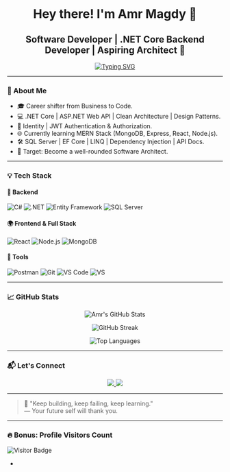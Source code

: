 <h1 align="center">Hey there! I'm Amr Magdy 👋</h1>
<h2 align="center">Software Developer | .NET Core Backend Developer | Aspiring Architect 🚀</h2>

<p align="center">
  <a href="https://readme-typing-svg.herokuapp.com?font=Fira+Code&duration=3000&pause=1000&center=true&vCenter=true&width=500&lines=Junior+.NET+Backend+Developer;MERN+Stack+Learner+🔥;Clean+Architecture+Fan+🧠;Always+Learning+Every+Day!">
    <img src="https://readme-typing-svg.herokuapp.com?font=Fira+Code&duration=3000&pause=1000&center=true&vCenter=true&width=500&lines=Junior+.NET+Backend+Developer;MERN+Stack+Learner+🔥;Clean+Architecture+Fan+🧠;Always+Learning+Every+Day!" alt="Typing SVG" />
  </a>
</p>

---

### 🚀 About Me

- 🎓 Career shifter from Business to Code.
- 💻 .NET Core | ASP.NET Web API | Clean Architecture | Design Patterns.
- 🔐 Identity | JWT Authentication & Authorization.
- 🌐 Currently learning MERN Stack (MongoDB, Express, React, Node.js).
- 🛠️ SQL Server | EF Core | LINQ | Dependency Injection | API Docs.
- 🎯 Target: Become a well-rounded Software Architect.

---

### 💡 Tech Stack

#### 🧠 Backend
![C#](https://img.shields.io/badge/C%23-239120?style=flat-square&logo=c-sharp&logoColor=white)
![.NET](https://img.shields.io/badge/.NET-512BD4?style=flat-square&logo=dotnet&logoColor=white)
![Entity Framework](https://img.shields.io/badge/Entity%20Framework-3A3A3A?style=flat-square&logo=.net&logoColor=white)
![SQL Server](https://img.shields.io/badge/SQL%20Server-CC2927?style=flat-square&logo=microsoft-sql-server&logoColor=white)

#### 🌍 Frontend & Full Stack
![React](https://img.shields.io/badge/React-20232A?style=flat-square&logo=react&logoColor=61DAFB)
![Node.js](https://img.shields.io/badge/Node.js-339933?style=flat-square&logo=node.js&logoColor=white)
![MongoDB](https://img.shields.io/badge/MongoDB-47A248?style=flat-square&logo=mongodb&logoColor=white)

#### 🧪 Tools
![Postman](https://img.shields.io/badge/Postman-FF6C37?style=flat-square&logo=postman&logoColor=white)
![Git](https://img.shields.io/badge/Git-F05032?style=flat-square&logo=git&logoColor=white)
![VS Code](https://img.shields.io/badge/VS%20Code-007ACC?style=flat-square&logo=visual-studio-code&logoColor=white)
![VS](https://img.shields.io/badge/Visual%20Studio-5C2D91?style=flat-square&logo=visual-studio&logoColor=white)

---

### 📈 GitHub Stats

<!-- Replace USERNAME with your real GitHub username -->
<p align="center">
  <img src="https://github-readme-stats.vercel.app/api?username=Amrmagdy00&show_icons=true&theme=tokyonight" alt="Amr's GitHub Stats" />
</p>
<p align="center">
  <img src="https://github-readme-streak-stats.herokuapp.com?user=Amrmagdy00&theme=tokyonight" alt="GitHub Streak" />
</p>
<p align="center">
  <img src="https://github-readme-stats.vercel.app/api/top-langs/?username=Amrmagdy00&layout=compact&theme=tokyonight" alt="Top Languages" />
</p>

---

### 📬 Let's Connect

<p align="center">
  <a href="https://www.linkedin.com/in/amrmagdy-dev/" target="_blank">
    <img src="https://img.shields.io/badge/LinkedIn-0A66C2?style=for-the-badge&logo=linkedin&logoColor=white" />
  </a>
  <a href="mailto:amrmagdy.dev@gmail.com">
    <img src="https://img.shields.io/badge/Gmail-D14836?style=for-the-badge&logo=gmail&logoColor=white" />
  </a>
</p>

---

> 💬 "Keep building, keep failing, keep learning."  
> — Your future self will thank you.

---

### 🔥 Bonus: Profile Visitors Count
![Visitor Badge](https://komarev.com/ghpvc/?username=Amrmagdy00&label=Profile%20views&color=0e75b6&style=flat)

-
